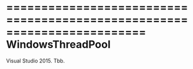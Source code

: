 ﻿========================================================================
WindowsThreadPool
========================================================================
Visual Studio 2015.
Tbb.